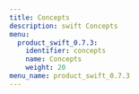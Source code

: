 ```yaml
---
title: Concepts
description: swift Concepts
menu:
  product_swift_0.7.3:
    identifier: concepts
    name: Concepts
    weight: 20
menu_name: product_swift_0.7.3
---
```

